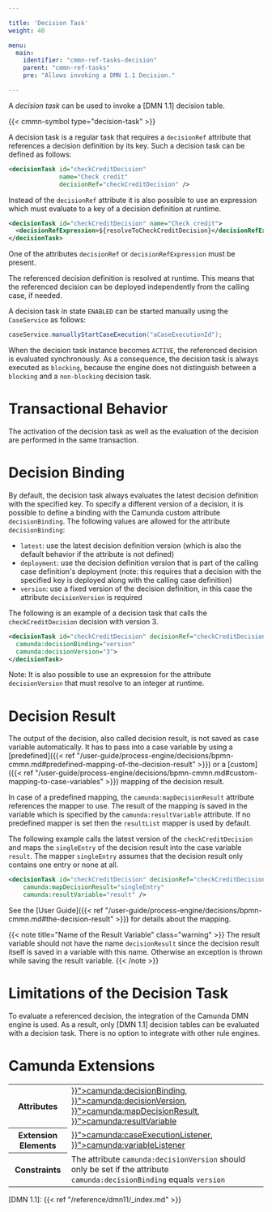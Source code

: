 ```yaml
---

title: 'Decision Task'
weight: 40

menu:
  main:
    identifier: "cmmn-ref-tasks-decision"
    parent: "cmmn-ref-tasks"
    pre: "Allows invoking a DMN 1.1 Decision."

---
```


A *decision task* can be used to invoke a [DMN 1.1] decision table.

{{< cmmn-symbol type="decision-task" >}}

A decision task is a regular task that requires a `decisionRef` attribute that references a
decision definition by its key. Such a decision task can be defined as follows:

```xml
<decisionTask id="checkCreditDecision"
              name="Check credit"
              decisionRef="checkCreditDecision" />
```
Instead of the `decisionRef` attribute it is also possible to use an expression which must evaluate
to a key of a decision definition at runtime.

```xml
<decisionTask id="checkCreditDecision" name="Check credit">
  <decisionRefExpression>${resolveToCheckCreditDecision}</decisionRefExpression>
</decisionTask>
```

One of the attributes `decisionRef` or `decisionRefExpression` must be present.

The referenced decision definition is resolved at runtime. This means that the referenced decision can be deployed independently from the calling case, if needed.

A decision task in state `ENABLED` can be started manually using the `CaseService` as follows:

```java
caseService.manuallyStartCaseExecution("aCaseExecutionId");
```

When the decision task instance becomes `ACTIVE`, the referenced decision is evaluated synchronously. As a consequence, the decision task is always executed as `blocking`, because the engine does not distinguish between a `blocking` and a `non-blocking` decision task.


# Transactional Behavior

The activation of the decision task as well as the evaluation of the decision are performed in the same transaction.


# Decision Binding

By default, the decision task always evaluates the latest decision definition with the specified key. To specify a different version of a decision, it is possible to define a binding with the Camunda custom attribute `decisionBinding`. The following values are allowed for the attribute `decisionBinding`:

* `latest`: use the latest decision definition version (which is also the default behavior if the attribute is not defined)
* `deployment`: use the decision definition version that is part of the calling case definition's deployment (note: this requires that a decision with the specified key is deployed along with the calling case definition)
* `version`: use a fixed version of the decision definition, in this case the attribute `decisionVersion` is required

The following is an example of a decision task that calls the `checkCreditDecision` decision with version 3.


```xml
<decisionTask id="checkCreditDecision" decisionRef="checkCreditDecision"
  camunda:decisionBinding="version"
  camunda:decisionVersion="3">
</decisionTask>
```

Note: It is also possible to use an expression for the attribute `decisionVersion` that must resolve to an integer at runtime.


# Decision Result

The output of the decision, also called decision result, is not saved as case variable automatically. It has to pass into a case variable by using a [predefined]({{< ref "/user-guide/process-engine/decisions/bpmn-cmmn.md#predefined-mapping-of-the-decision-result" >}}) or a [custom]({{< ref "/user-guide/process-engine/decisions/bpmn-cmmn.md#custom-mapping-to-case-variables" >}}) mapping of the decision result.

In case of a predefined mapping, the `camunda:mapDecisionResult` attribute references the mapper to use. The result of the mapping is saved in the variable which is specified by the `camunda:resultVariable` attribute. If no predefined mapper is set then the `resultList` mapper is used by default.

The following example calls the latest version of the `checkCreditDecision` and
maps the `singleEntry` of the decision result into the case variable `result`.
The mapper `singleEntry` assumes that the decision result only contains one
entry or none at all.

```xml
<decisionTask id="checkCreditDecision" decisionRef="checkCreditDecision"
    camunda:mapDecisionResult="singleEntry"
    camunda:resultVariable="result" />
```

See the [User Guide]({{< ref "/user-guide/process-engine/decisions/bpmn-cmmn.md#the-decision-result" >}}) for details about the mapping.

{{< note title="Name of the Result Variable" class="warning" >}}
The result variable should not have the name `decisionResult` since the decision result itself is saved in a variable with this name. Otherwise an exception is thrown while saving the result variable.
{{< /note >}}


# Limitations of the Decision Task

To evaluate a referenced decision, the integration of the Camunda DMN engine is used. As a result, only [DMN 1.1] decision tables can be evaluated with a decision task. There is no option to integrate with other rule engines.


# Camunda Extensions

<table class="table table-striped">
  <tr>
    <th>Attributes</th>
    <td>
      <a href="{{< ref "/reference/cmmn11/custom-extensions/camunda-attributes.md#decisionbinding" >}}">camunda:decisionBinding</a>,
      <a href="{{< ref "/reference/cmmn11/custom-extensions/camunda-attributes.md#decisionversion" >}}">camunda:decisionVersion</a>,
      <a href="{{< ref "/reference/cmmn11/custom-extensions/camunda-attributes.md#mapdecisionresult" >}}">camunda:mapDecisionResult</a>,
      <a href="{{< ref "/reference/cmmn11/custom-extensions/camunda-attributes.md#resultvariable" >}}">camunda:resultVariable</a>
    </td>
  </tr>
  <tr>
    <th>Extension Elements</th>
    <td>
      <a href="{{< ref "/reference/cmmn11/custom-extensions/camunda-elements.md#caseexecutionlistener" >}}">camunda:caseExecutionListener</a>,
      <a href="{{< ref "/reference/cmmn11/custom-extensions/camunda-elements.md#variablelistener" >}}">camunda:variableListener</a>
    </td>
  </tr>
  <tr>
    <th>Constraints</th>
    <td>
      The attribute <code>camunda:decisionVersion</code> should only be set if
      the attribute <code>camunda:decisionBinding</code> equals <code>version</code>
    </td>
  </tr>
</table>

[DMN 1.1]: {{< ref "/reference/dmn11/_index.md" >}}
